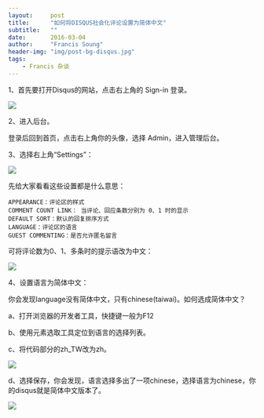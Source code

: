 ```yaml
---
layout:     post
title:      "如何将DISQUS社会化评论设置为简体中文"
subtitle:   ""
date:       2016-03-04
author:     "Francis Soung"
header-img: "img/post-bg-disqus.jpg"
tags:
    - Francis 杂谈
---
```


1、首先要打开Disqus的网站，点击右上角的 Sign-in 登录。

![](http://7xl0td.com1.z0.glb.clouddn.com/2016%2F03%2F04%2Fpost-bg-disqus.jpg)

2、进入后台。

登录后回到首页，点击右上角你的头像，选择 Admin，进入管理后台。

3、选择右上角“Settings”：

![](http://7xl0td.com1.z0.glb.clouddn.com/2016%2F03%2F04%2F9999.jpg)

先给大家看看这些设置都是什么意思：

	APPEARANCE：评论区的样式
	COMMENT COUNT LINK： 当评论、回应条数分别为 0、1 时的显示
	DEFAULT SORT：默认的回复排序方式
	LANGUAGE：评论区的语言
	GUEST COMMENTING：是否允许匿名留言

可将评论数为0、1、多条时的提示语改为中文：

![](http://7xl0td.com1.z0.glb.clouddn.com/2016%2F03%2F04%2F2014-04-04_120755.png)

4、设置语言为简体中文：

你会发现language没有简体中文，只有chinese(taiwai)。如何选成简体中文？

a、打开浏览器的开发者工具，快捷键一般为F12

b、使用元素选取工具定位到语言的选择列表。

c、将代码部分的zh_TW改为zh。

![](http://7xl0td.com1.z0.glb.clouddn.com/2016%2F03%2F04%2F2014-04-04_121348.jpg)

d、选择保存，你会发现，语言选择多出了一项chinese，选择语言为chinese，你的disqus就是简体中文版本了。

![](http://7xl0td.com1.z0.glb.clouddn.com/2016%2F03%2F04%2F8888.jpg)